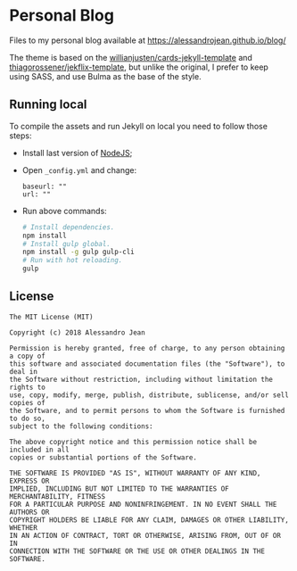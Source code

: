 # Personal Blog

Files to my personal blog available at https://alessandrojean.github.io/blog/

The theme is based on the [willianjusten/cards-jekyll-template]
and [thiagorossener/jekflix-template], but unlike the original, 
I prefer to keep using SASS, and use Bulma as the base of the style.

[willianjusten/cards-jekyll-template]: https://github.com/willianjusten/cards-jekyll-template
[thiagorossener/jekflix-template]: https://github.com/thiagorossener/jekflix-template

## Running local

To compile the assets and run Jekyll on local you
need to follow those steps:

- Install last version of [NodeJS];
- Open `_config.yml` and change:

  ```
  baseurl: ""
  url: ""
  ```
- Run above commands:

  ```bash
  # Install dependencies.
  npm install
  # Install gulp global.
  npm install -g gulp gulp-cli
  # Run with hot reloading.
  gulp
  ```

[NodeJS]: https://nodejs.org/

## License

    The MIT License (MIT)

    Copyright (c) 2018 Alessandro Jean

    Permission is hereby granted, free of charge, to any person obtaining a copy of
    this software and associated documentation files (the "Software"), to deal in
    the Software without restriction, including without limitation the rights to
    use, copy, modify, merge, publish, distribute, sublicense, and/or sell copies of
    the Software, and to permit persons to whom the Software is furnished to do so,
    subject to the following conditions:

    The above copyright notice and this permission notice shall be included in all
    copies or substantial portions of the Software.

    THE SOFTWARE IS PROVIDED "AS IS", WITHOUT WARRANTY OF ANY KIND, EXPRESS OR
    IMPLIED, INCLUDING BUT NOT LIMITED TO THE WARRANTIES OF MERCHANTABILITY, FITNESS
    FOR A PARTICULAR PURPOSE AND NONINFRINGEMENT. IN NO EVENT SHALL THE AUTHORS OR
    COPYRIGHT HOLDERS BE LIABLE FOR ANY CLAIM, DAMAGES OR OTHER LIABILITY, WHETHER
    IN AN ACTION OF CONTRACT, TORT OR OTHERWISE, ARISING FROM, OUT OF OR IN
    CONNECTION WITH THE SOFTWARE OR THE USE OR OTHER DEALINGS IN THE SOFTWARE.